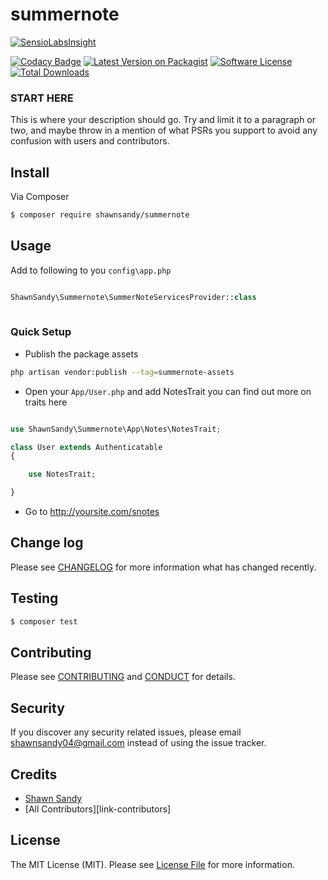 # summernote

[![SensioLabsInsight](https://insight.sensiolabs.com/projects/a1a12aa0-0eb5-4a65-828a-dfce0c47037d/big.png)](https://insight.sensiolabs.com/projects/a1a12aa0-0eb5-4a65-828a-dfce0c47037d)

[![Codacy Badge](https://api.codacy.com/project/badge/Grade/1d5a9c928f2c4ddd90f67ef15685ea1c)](https://www.codacy.com/app/shawnsandy04/snotes?utm_source=github.com&utm_medium=referral&utm_content=shawnsandy/snotes&utm_campaign=badger)
[![Latest Version on Packagist][ico-version]][link-packagist]
[![Software License][ico-license]](LICENSE.md)
[![Total Downloads][ico-downloads]][link-downloads]

### START HERE


This is where your description should go. Try and limit it to a paragraph or two, and maybe throw in a mention of what
PSRs you support to avoid any confusion with users and contributors.

## Install

Via Composer

``` bash
$ composer require shawnsandy/summernote
```

## Usage


Add to following to you `config\app.php`

``` php

ShawnSandy\Summernote\SummerNoteServicesProvider::class
 
```

### Quick Setup

- Publish the package assets 

``` bash 
php artisan vendor:publish --tag=summernote-assets
```

- Open your `App/User.php` and add NotesTrait you can find out more on traits here 

```php

use ShawnSandy\Summernote\App\Notes\NotesTrait;

class User extends Authenticatable
{

    use NotesTrait;

}

```

- Go to http://yoursite.com/snotes


## Change log

Please see [CHANGELOG](CHANGELOG.md) for more information what has changed recently.

## Testing

``` bash
$ composer test
```

## Contributing

Please see [CONTRIBUTING](CONTRIBUTING.md) and [CONDUCT](CONDUCT.md) for details.

## Security

If you discover any security related issues, please email shawnsandy04@gmail.com instead of using the issue tracker.

## Credits

- [Shawn Sandy][link-author]
- [All Contributors][link-contributors]

## License

The MIT License (MIT). Please see [License File](LICENSE.md) for more information.

[ico-version]: https://img.shields.io/packagist/v/shawnsandy/summernote.svg?style=flat-square
[ico-license]: https://img.shields.io/badge/license-MIT-brightgreen.svg?style=flat-square
[ico-downloads]: https://img.shields.io/packagist/dt/shawnsandy/summernote.svg?style=flat-square

[link-packagist]: https://packagist.org/packages/shawnsandy/summernote
[link-downloads]: https://packagist.org/packages/shawnsandy/summernote
[link-author]: https://github.com/shawnsandy

